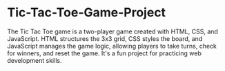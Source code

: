 # Tic-Tac-Toe-Game-Project
The Tic Tac Toe game is a two-player game created with HTML, CSS, and JavaScript. HTML structures the 3x3 grid, CSS styles the board, and JavaScript manages the game logic, allowing players to take turns, check for winners, and reset the game. It's a fun project for practicing web development skills.
